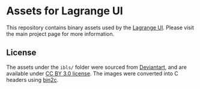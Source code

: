 # Assets for Lagrange UI

This repository contains binary assets used by the [Lagrange UI](https://github.com/adobe/lagrange).
Please visit the main project page for more information.

## License

The assets under the `ibls/` folder were sourced from [Deviantart](https://www.deviantart.com/zbyg/art/HDRi-Pack-2-103458406), and are available under [CC BY 3.0 license](LICENSE).
The images were converted into C headers using [bin2c](https://sourceforge.net/projects/bin2c/).
